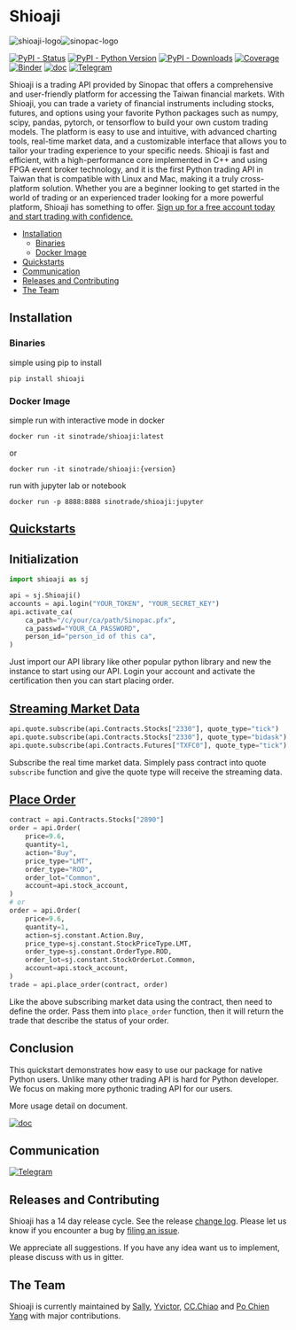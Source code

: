 # Shioaji
![shioaji-logo](https://sinotrade.github.io/images/shioaji-logo-01.png)![sinopac-logo](https://www.sinotrade.com.tw/Images/logo.png)


[![PyPI - Status](https://img.shields.io/pypi/v/shioaji.svg?style=for-the-badge)](https://pypi.org/project/shioaji)
[![PyPI - Python Version](https://img.shields.io/pypi/pyversions/shioaji.svg?style=for-the-badge)]()
[![PyPI - Downloads](https://img.shields.io/pypi/dm/shioaji.svg?style=for-the-badge)](https://pypi.org/project/shioaji)
[![Coverage](https://img.shields.io/badge/coverage%20-99%25-yellowgreen.svg?style=for-the-badge)]()
[![Binder](https://img.shields.io/badge/launch-Tutorial-ff69b4.svg?style=for-the-badge)](https://mybinder.org/v2/gh/Sinotrade/Sinotrade.github.io/master?filepath=tutorial%2Fshioaji_tutorial.ipynb)
[![doc](https://img.shields.io/badge/docs%20-passing-orange.svg?style=for-the-badge)](https://sinotrade.github.io/)
[![Telegram](https://img.shields.io/badge/chat-%20on%20telegram-blue.svg?style=for-the-badge)](https://t.me/joinchat/973EyAQlrfthZTk1)

Shioaji is a trading API provided by Sinopac that offers a comprehensive and user-friendly platform for accessing the Taiwan financial markets. With Shioaji, you can trade a variety of financial instruments including stocks, futures, and options using your favorite Python packages such as numpy, scipy, pandas, pytorch, or tensorflow to build your own custom trading models. The platform is easy to use and intuitive, with advanced charting tools, real-time market data, and a customizable interface that allows you to tailor your trading experience to your specific needs. Shioaji is fast and efficient, with a high-performance core implemented in C++ and using FPGA event broker technology, and it is the first Python trading API in Taiwan that is compatible with Linux and Mac, making it a truly cross-platform solution. Whether you are a beginner looking to get started in the world of trading or an experienced trader looking for a more powerful platform, Shioaji has something to offer. [Sign up for a free account today and start trading with confidence.](https://sinotrade.github.io/tutor/prepare/open_account)


- [Installation](#installation)
    - [Binaries](#binaries)
    - [Docker Image](#docker-image)
- [Quickstarts](#quickstarts)
- [Communication](#communication)
- [Releases and Contributing](#releases-and-contributing)
- [The Team](#the-team)


## Installation
### Binaries
simple using pip to install
```
pip install shioaji
```
### Docker Image
simple run with interactive mode in docker 
```
docker run -it sinotrade/shioaji:latest
```
or
```
docker run -it sinotrade/shioaji:{version}
```
run with jupyter lab or notebook
```
docker run -p 8888:8888 sinotrade/shioaji:jupyter
```

## [Quickstarts](https://sinotrade.github.io/quickstart/)
## Initialization

```python
import shioaji as sj

api = sj.Shioaji()
accounts = api.login("YOUR_TOKEN", "YOUR_SECRET_KEY")
api.activate_ca(
    ca_path="/c/your/ca/path/Sinopac.pfx",
    ca_passwd="YOUR_CA_PASSWORD",
    person_id="person_id of this ca",
)
```
Just import our API library like other popular python library and new the instance to start using our API. Login your account and activate the certification then you can start placing order.


## [Streaming Market Data](https://sinotrade.github.io/tutor/market_data/streaming/)
```python
api.quote.subscribe(api.Contracts.Stocks["2330"], quote_type="tick")
api.quote.subscribe(api.Contracts.Stocks["2330"], quote_type="bidask")
api.quote.subscribe(api.Contracts.Futures["TXFC0"], quote_type="tick")
```

Subscribe the real time market data. Simplely pass contract into quote `subscribe` function and give the quote type will receive the streaming data.


## [Place Order](https://sinotrade.github.io/tutor/order/Stock/)

```python
contract = api.Contracts.Stocks["2890"]
order = api.Order(
    price=9.6,
    quantity=1,
    action="Buy",
    price_type="LMT",
    order_type="ROD",
    order_lot="Common",
    account=api.stock_account,
)
# or
order = api.Order(
    price=9.6,
    quantity=1,
    action=sj.constant.Action.Buy,
    price_type=sj.constant.StockPriceType.LMT,
    order_type=sj.constant.OrderType.ROD,
    order_lot=sj.constant.StockOrderLot.Common,
    account=api.stock_account,
)
trade = api.place_order(contract, order)
```

Like the above subscribing market data using the contract, then need to define the order. Pass them into `place_order` function, then it will return the trade that describe the status of your order.

## Conclusion
This quickstart demonstrates how easy to use our package for native Python users. Unlike many other trading API is hard for Python developer. We focus on making more pythonic trading API for our users. 

More usage detail on document.

[![doc](https://img.shields.io/badge/docs%20-passing-orange.svg?style=for-the-badge)](https://sinotrade.github.io/)


## Communication
[![Telegram](https://img.shields.io/badge/chat-%20on%20telegram-blue.svg?style=for-the-badge)](https://t.me/joinchat/973EyAQlrfthZTk1)

## Releases and Contributing
Shioaji has a 14 day release cycle. See the release [change log](https://sinotrade.github.io/release/). Please let us know if you encounter a bug by [filing an issue](https://github.com/Sinotrade/Shioaji/issues).

We appreciate all suggestions. If you have any idea want us to implement, please discuss with us in gitter.

## The Team
Shioaji is currently maintained by [Sally](https://github.com/SsallyLin), [Yvictor](https://github.com/Yvictor), [CC.Chiao](https://github.com/luckchiao) and [Po Chien Yang](https://github.com/ypochien) with major contributions.